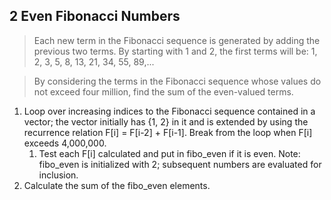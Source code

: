 ## 2 Even Fibonacci Numbers

> Each new term in the Fibonacci sequence is generated by adding the previous two terms. 
By starting with 1 and 2, the first terms will be: 1, 2, 3, 5, 8, 13, 21, 34, 55, 89,...

> By considering the terms in the Fibonacci sequence whose values do not exceed four million, find the sum of the even-valued terms.

1. Loop over increasing indices to the Fibonacci sequence contained in a vector; the vector initially has {1, 2} in it and is extended
by using the recurrence relation F[i] = F[i-2] + F[i-1]. Break from the loop when F[i] exceeds 4,000,000.
	1. Test each F[i] calculated and put in fibo_even if it is even. Note: fibo_even is initialized with 2; 
	subsequent numbers are evaluated for inclusion.
2. Calculate the sum of the fibo_even elements.
